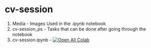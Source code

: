 # cv-session
1) Media - Images Used in the .ipynb notebook 
2) cv-session_ps - Tasks that can be done after going through the notebook 
3) cv-session.ipynb - [![Open All Colab](https://colab.research.google.com/assets/colab-badge.svg)](https://colab.research.google.com/github/sgauthamr2001/cv-session/blob/main/cv_session.ipynb)
